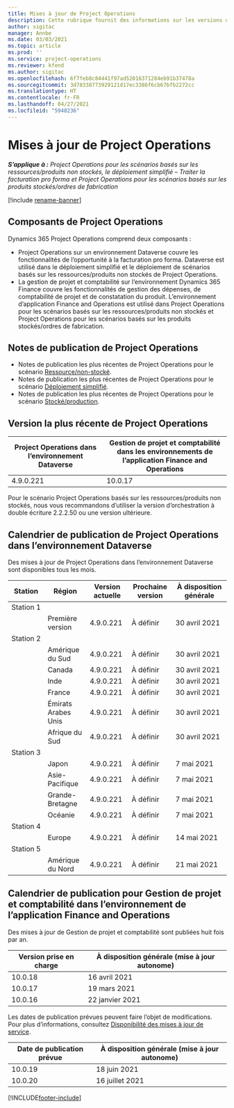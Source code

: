 ```yaml
---
title: Mises à jour de Project Operations
description: Cette rubrique fournit des informations sur les versions de Dynamics 365 Project Operations.
author: sigitac
manager: Annbe
ms.date: 03/03/2021
ms.topic: article
ms.prod: ''
ms.service: project-operations
ms.reviewer: kfend
ms.author: sigitac
ms.openlocfilehash: 6f7feb8c84441f97ad52016371284eb91b37478a
ms.sourcegitcommit: 3d78338773929121d17ec3386f6cb67bfb2272cc
ms.translationtype: HT
ms.contentlocale: fr-FR
ms.lasthandoff: 04/27/2021
ms.locfileid: "5948236"
---
```

# <a name="project-operations-updates"></a>Mises à jour de Project Operations

_**S’applique à :** Project Operations pour les scénarios basés sur les ressources/produits non stockés, le déploiement simplifié – Traiter la facturation pro forma et Project Operations pour les scénarios basés sur les produits stockés/ordres de fabrication_

[!include [rename-banner](~/includes/cc-data-platform-banner.md)]

## <a name="project-operations-components"></a>Composants de Project Operations

Dynamics 365 Project Operations comprend deux composants :

- Project Operations sur un environnement Dataverse couvre les fonctionnalités de l’opportunité à la facturation pro forma. Dataverse est utilisé dans le déploiement simplifié et le déploiement de scénarios basés sur les ressources/produits non stockés de Project Operations.
- La gestion de projet et comptabilité sur l’environnement Dynamics 365 Finance couvre les fonctionnalités de gestion des dépenses, de comptabilité de projet et de constatation du produit. L’environnement d’application Finance and Operations est utilisé dans Project Operations pour les scénarios basés sur les ressources/produits non stockés et Project Operations pour les scénarios basés sur les produits stockés/ordres de fabrication.

## <a name="project-operations-release-notes"></a>Notes de publication de Project Operations
- Notes de publication les plus récentes de Project Operations pour le scénario [Ressource/non-stocké](whats-new-apr-2021-resource-based.md).
- Notes de publication les plus récentes de Project Operations pour le scénario [Déploiement simplifié](../pro/whats-new/whats-new-apr-2021-lite.md).
- Notes de publication les plus récentes de Project Operations pour le scénario [Stocké/production](../prod-pma/whats-new/whats-new-mar-2021-stocked.md).

## <a name="project-operations-latest-version"></a>Version la plus récente de Project Operations

| Project Operations dans l’environnement Dataverse | Gestion de projet et comptabilité dans les environnements de l’application Finance and Operations | 
| --- | --- |
| 4.9.0.221 | 10.0.17 |

Pour le scénario Project Operations basés sur les ressources/produits non stockés, nous vous recommandons d’utiliser la version d’orchestration à double écriture 2.2.2.50 ou une version ultérieure.

## <a name="release-schedule-for-project-operations-on-dataverse-environment"></a>Calendrier de publication de Project Operations dans l’environnement Dataverse

Des mises à jour de Project Operations dans l’environnement Dataverse sont disponibles tous les mois. 

| Station   | Région        | Version actuelle | Prochaine version | À disposition générale |
|-----------|---------------|-----------------|--------------|---------------------|
| Station 1 |   &nbsp;      |    &nbsp;       | &nbsp;       |      &nbsp;         |
|   &nbsp;  | Première version |  4.9.0.221       | À définir     | 30 avril 2021           |
| Station 2 |   &nbsp;      |    &nbsp;       | &nbsp;       |      &nbsp;         |
|   &nbsp;  | Amérique du Sud |  4.9.0.221       | À définir     | 30 avril 2021           |
|    &nbsp; | Canada        |  4.9.0.221       | À définir     | 30 avril 2021           |
|   &nbsp;  | Inde         |  4.9.0.221       | À définir     | 30 avril 2021           |
|   &nbsp;  | France         |  4.9.0.221       | À définir     | 30 avril 2021           |
|   &nbsp;  | Émirats Arabes Unis         |  4.9.0.221       | À définir     | 30 avril 2021           |
|   &nbsp;  | Afrique du Sud         |  4.9.0.221       | À définir     | 30 avril 2021           |
| Station 3  |      &nbsp;   |     &nbsp;      |     &nbsp;   |      &nbsp;         |
|   &nbsp;  | Japon         |  4.9.0.221       | À définir     | 7 mai 2021           |
|   &nbsp;  | Asie-Pacifique  |  4.9.0.221       | À définir     | 7 mai 2021           |
|   &nbsp;  | Grande-Bretagne |  4.9.0.221       | À définir     | 7 mai 2021           |
|   &nbsp;  | Océanie       |  4.9.0.221       | À définir     | 7 mai 2021           |
| Station 4 |     &nbsp;    |     &nbsp;      |     &nbsp;   |      &nbsp;         |
|   &nbsp;  | Europe        |  4.9.0.221       | À définir     | 14 mai 2021           |
| Station 5 |     &nbsp;    |     &nbsp;      |     &nbsp;   |      &nbsp;         |
|   &nbsp;  | Amérique du Nord |  4.9.0.221       | À définir     | 21 mai 2021           |

## <a name="release-schedule-for-project-management-and-accounting-in-the-finance-and-operations-apps-environment"></a>Calendrier de publication pour Gestion de projet et comptabilité dans l’environnement de l’application Finance and Operations

Des mises à jour de Gestion de projet et comptabilité sont publiées huit fois par an.

| Version prise en charge | À disposition générale (mise à jour autonome) |
| --- | --- |
| 10.0.18 | 16 avril 2021 |
| 10.0.17 | 19 mars 2021 |
| 10.0.16 | 22 janvier 2021 |


Les dates de publication prévues peuvent faire l’objet de modifications. Pour plus d’informations, consultez [Disponibilité des mises à jour de service](/dynamics365/fin-ops-core/fin-ops/get-started/public-preview-releases?toc=%2fdynamics365%2ffinance%2ftoc.json).

| Date de publication prévue | À disposition générale (mise à jour autonome) |
| --- | --- |
| 10.0.19 | 18 juin 2021 |
| 10.0.20 | 16 juillet 2021 |


[!INCLUDE[footer-include](../includes/footer-banner.md)]